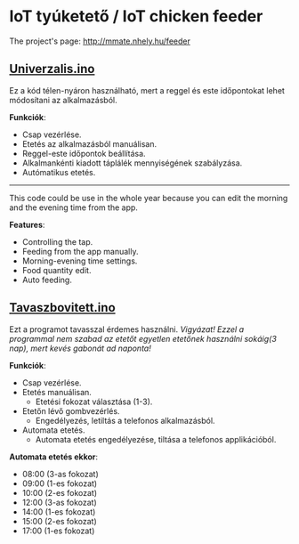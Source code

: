 # IoT tyúketető / IoT chicken feeder
The project's page: http://mmate.nhely.hu/feeder

## [Univerzalis.ino](https://github.com/MMate2007/IoT-chicken-feeder/blob/main/univerzalis.ino)
Ez a kód télen-nyáron használható, mert a reggel és este időpontokat lehet módosítani az alkalmazásból.

**Funkciók**:
- Csap vezérlése.
- Etetés az alkalmazásból manuálisan.
- Reggel-este időpontok beállítása.
- Alkalmankénti kiadott táplálék mennyiségének szabályzása.
- Autómatikus etetés.
------------------------------------------------------------------------------------------------------
This code could be use in the whole year because you can edit the morning and the evening time from the app.

**Features**:
- Controlling the tap.
- Feeding from the app manually.
- Morning-evening time settings.
- Food quantity edit.
- Auto feeding.
## [Tavaszbovitett.ino](https://github.com/MMate2007/IoT-chicken-feeder/blob/main/tavaszbovitett.ino)
Ezt a programot tavasszal érdemes használni.
*Vigyázat! Ezzel a programmal nem szabad az etetőt egyetlen etetőnek használni sokáig(3 nap), mert kevés gabonát ad naponta!*

**Funkciók**:
- Csap vezérlése.
- Etetés manuálisan.
  - Etetési fokozat választása (1-3).
- Etetőn lévő gombvezérlés.
  - Engedélyezés, letiltás a telefonos alkalmazásból.
- Automata etetés.
  - Automata etetés engedélyezése, tiltása a telefonos applikációból.

**Automata etetés ekkor**:
- 08:00 (3-as fokozat)
- 09:00 (1-es fokozat)
- 10:00 (2-es fokozat)
- 12:00 (3-as fokozat)
- 14:00 (1-es fokozat)
- 15:00 (2-es fokozat)
- 17:00 (1-es fokozat)
